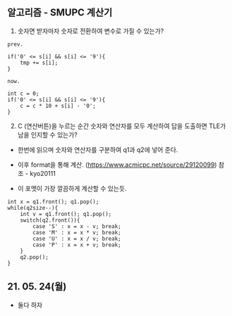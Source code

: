 ## 알고리즘 - SMUPC 계산기

 1. 숫자면 받자마자 숫자로 전환하여 변수로 가질 수 있는가?

 ```
 prev.

 if('0' <= s[i] && s[i] <= '9'){
     tmp += s[i];
 }

 now.

 int c = 0;
 if('0' <= s[i] && s[i] <= '9'){
     c = c * 10 + s[i] - '0';
 }
 ```

 2. C (연산버튼)을 누르는 순간 숫자와 연산자를 모두 계산하여 답을 도출하면 TLE가 남을 인지할 수 있는가?

 - 한번에 읽으며 숫자와 연산자를 구분하여 q1과 q2에 넣어 준다.

 - 이후 format을 통해 계산. (https://www.acmicpc.net/source/29120099) 참조 - kyo20111

 - 이 포멧이 가장 깔끔하게 계산할 수 있는듯.
 ```
 int x = q1.front(); q1.pop();
 while(q2size--){
     int v = q1.front(); q1.pop();
     switch(q2.front()){
         case 'S' : x = x - v; break;
         case 'M' : x = x * v; break;
         case 'U' : x = x / v; break;
         case 'P' : x = x + v; break;
     }
     q2.pop();
 }
 ```

## 21. 05. 24(월)

 - 둘다 하자